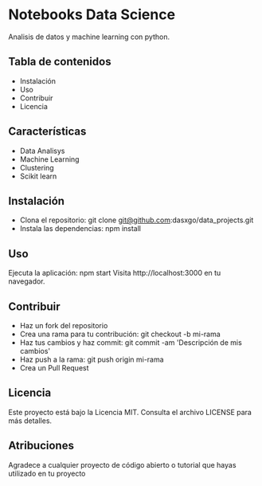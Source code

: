 # **Notebooks Data Science**

Analisis de datos y machine learning con python. 

## **Tabla de contenidos**

- Instalación
- Uso
- Contribuir
- Licencia

## **Características**

- Data Analisys
- Machine Learning
- Clustering
- Scikit learn

## **Instalación**

- Clona el repositorio: git clone git@github.com:dasxgo/data_projects.git
- Instala las dependencias: npm install

## **Uso**
Ejecuta la aplicación: npm start
Visita http://localhost:3000 en tu navegador.

## **Contribuir**

- Haz un fork del repositorio
- Crea una rama para tu contribución: git checkout -b mi-rama
- Haz tus cambios y haz commit: git commit -am 'Descripción de mis cambios'
- Haz push a la rama: git push origin mi-rama
- Crea un Pull Request


## **Licencia** 

Este proyecto está bajo la Licencia MIT. Consulta el archivo LICENSE para más detalles.

## **Atribuciones**
Agradece a cualquier proyecto de código abierto o tutorial que hayas utilizado en tu proyecto


